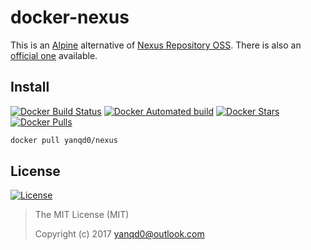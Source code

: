 # docker-nexus

This is an [Alpine] alternative of [Nexus Repository OSS].
There is also an [official one][nexus3] available.

[Alpine]:https://www.alpinelinux.org/
[Nexus Repository OSS]:https://www.sonatype.com/nexus-repository-oss
[nexus3]:https://hub.docker.com/r/sonatype/nexus3/

## Install

[![Docker Build Status](https://img.shields.io/docker/build/yanqd0/nexus.svg)](https://hub.docker.com/r/yanqd0/nexus/builds/)
[![Docker Automated build](https://img.shields.io/docker/automated/yanqd0/nexus.svg)](https://hub.docker.com/r/yanqd0/nexus/builds/)
[![Docker Stars](https://img.shields.io/docker/stars/yanqd0/nexus.svg)](https://hub.docker.com/r/yanqd0/nexus/)
[![Docker Pulls](https://img.shields.io/docker/pulls/yanqd0/nexus.svg)](https://hub.docker.com/r/yanqd0/nexus/)

```sh
docker pull yanqd0/nexus
```

## License

[![License](https://img.shields.io/github/license/yanqd0/docker-nexus.svg)](https://github.com/yanqd0/docker-nexus/blob/master/LICENSE)

> The MIT License (MIT)
>
> Copyright (c) 2017 yanqd0@outlook.com
